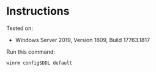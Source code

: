 # Instructions

Tested on:
- Windows Server 2019, Version 1809, Build 17763.1817

Run this command:

    winrm configSDDL default
